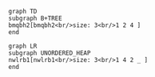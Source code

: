 ```mermaid
graph TD
subgraph B+TREE
bmqbh2[bmqbh2<br/>size: 3<br/>1 2 4 ]
end
```
```mermaid
graph LR
subgraph UNORDERED_HEAP
nwlrb1[nwlrb1<br/>size: 3<br/>1 4 2 _ ]
end
```
